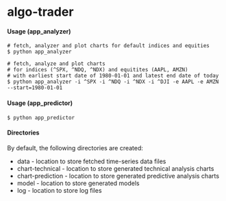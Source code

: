 # algo-trader

#### Usage (app_analyzer)
```
# fetch, analyzer and plot charts for default indices and equities
$ python app_analyzer

# fetch, analyze and plot charts 
# for indices (^SPX, ^NDQ, ^NDX) and equitites (AAPL, AMZN) 
# with earliest start date of 1980-01-01 and latest end date of today
$ python app_analyzer -i ^SPX -i ^NDQ -i ^NDX -i ^DJI -e AAPL -e AMZN --start=1980-01-01
```

#### Usage (app_predictor)
```
$ python app_predictor
```

#### Directories
By default, the following directories are created:
* data - location to store fetched time-series data files
* chart-technical - location to store generated technical analysis charts
* chart-prediction - location to store generated predictive analysis charts
* model - location to store generated models
* log - location to store log files